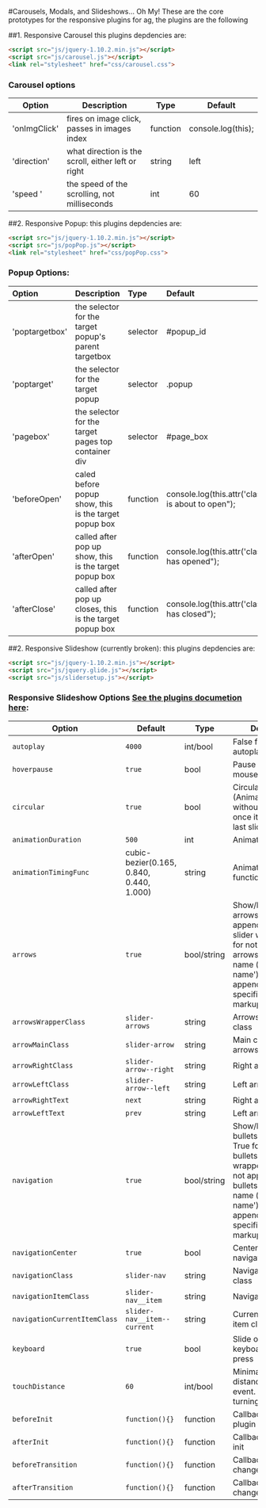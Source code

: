 #Carousels, Modals, and Slideshows... Oh My!
These are the core prototypes for the responsive plugins for ag, the plugins are the following

##1. Responsive Carousel 
this plugins depdencies are: 

``` html
<script src="js/jquery-1.10.2.min.js"></script>
<script src="js/carousel.js"></script>
<link rel="stylesheet" href="css/carousel.css">
```

### Carousel options

| Option       | Description                                        | Type     | Default            |
|--------------|----------------------------------------------------|----------|--------------------|
| 'onImgClick' | fires on image click, passes in images index       | function | console.log(this); |
| 'direction'    | what direction is the scroll, either left or right | string   | left               |
| 'speed '       | the speed of the scrolling, not milliseconds       | int      | 60                 |


##2. Responsive Popup: 
this plugins depdencies are: 

``` html
<script src="js/jquery-1.10.2.min.js"></script>
<script src="js/popPop.js"></script>
<link rel="stylesheet" href="css/popPop.css">
```

### Popup Options:
| Option       	| Description                                              	| Type     	| Default                                              	|
|:--------------|:----------------------------------------------------------|:----------|:-----------------------------------------------------	|
| 'poptargetbox' 	| the selector for the target popup's parent targetbox     	| selector 	| #popup_id                                            	|
| 'poptarget'    	| the selector for the target popup                        	| selector 	| .popup                                               	|
| 'pagebox'	  	| the selector for the target pages top container div      	| selector 	| #page_box                                            	|
| 'beforeOpen'   	| caled before popup show, this is the target popup box    	| function 	| console.log(this.attr('class')+" is about to open"); 	|
| 'afterOpen'    	| called after pop up show, this is the target popup box   	| function 	| console.log(this.attr('class')+" has opened");       	|
| 'afterClose'   	| called after pop up closes, this is the target popup box 	| function 	| console.log(this.attr('class')+" has closed");       	|


##2. Responsive Slideshow (currently broken): 
this plugins depdencies are: 

``` html
<script src="js/jquery-1.10.2.min.js"></script>
<script src="js/jquery.glide.js"></script>
<script src="js/slidersetup.js"></script>
```

### Responsive Slideshow Options [See the plugins documetion here](https://github.com/jedrzejchalubek/Glide.js/blob/master/README.md):
| Option | Default | Type | Description
|--------|---------|------|------------
| `autoplay` | `4000` | int/bool | False for turning off autoplay
| `hoverpause` | `true` | bool | Pause autoplay on mouseover slider
| `circular` | `true` | bool | Circular play (Animation continues without starting over once it reaches the last slide)
| `animationDuration` | `500` | int | Animation time in ms
| `animationTimingFunc` | cubic-bezier(0.165, 0.840, 0.440, 1.000) | string | Animation easing function
| `arrows` | `true` | bool/string | Show/hide/appendTo arrows. True for append arrows to slider wrapper. False for not appending arrows. Id or class name (e.g. '.class-name') for appending to specific HTML markup
| `arrowsWrapperClass` | `slider-arrows` | string | Arrows wrapper class
| `arrowMainClass` | `slider-arrow` | string | Main class for both arrows
| `arrowRightClass` | `slider-arrow--right` | string | Right arrow class
| `arrowLeftClass` | `slider-arrow--left` | string | Left arrow class
| `arrowRightText` | `next` | string | Right arrow text
| `arrowLeftText` | `prev` | string | Left arrow text
| `navigation` | `true` | bool/string | Show/hide/appendTo bullets navigation. True for append bullets to slider wrapper. False for not appending bullets. Id or class name (e.g. '.class-name') for appending to specific HTML markup.
| `navigationCenter` | `true` | bool | Center bullet navigation
| `navigationClass` | `slider-nav` | string | Navigation wrapper class
| `navigationItemClass` | `slider-nav__item` | string | Navigation item class
| `navigationCurrentItemClass` | `slider-nav__item--current` | string | Current navigation item class
| `keyboard` | `true` | bool | Slide on left/right keyboard arrows press
| `touchDistance` | `60` | int/bool | Minimal touch-swipe distance to call event. False for turning off touch.
| `beforeInit` | `function(){}` | function | Callback before plugin init
| `afterInit` | `function(){}` | function | Callback after plugin init
| `beforeTransition` | `function(){}` | function | Callback before slide change
| `afterTransition` | `function(){}` | function | Callback after slide change
